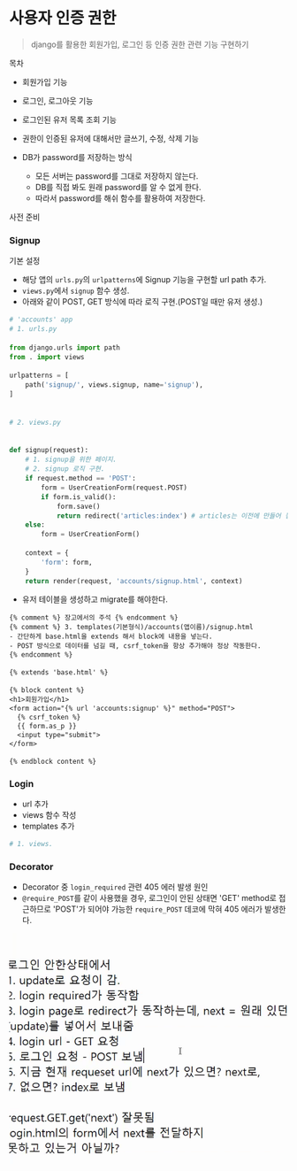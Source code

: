# 사용자 인증 권한

> django를 활용한 회원가입, 로그인 등 인증 권한 관련 기능 구현하기





목차

- 회원가입 기능
- 로그인, 로그아웃 기능
- 로그인된 유저 목록 조회 기능
- 권한이 인증된 유저에 대해서만 글쓰기, 수정, 삭제 기능

- DB가 password를 저장하는 방식
  - 모든 서버는 password를 그대로 저장하지 않는다.
  - DB를 직접 봐도 원래 password를 알 수 없게 한다.
  - 따라서 password를 해쉬 함수를 활용하여 저장한다.

사전 준비



### Signup

기본 설정

- 해당 앱의 `urls.py`의 `urlpatterns`에 Signup 기능을 구현할 url path 추가.
- `views.py`에서 `signup` 함수 생성.
- 아래와 같이 POST, GET 방식에 따라 로직 구현.(POST일 때만 유저 생성.)



```python
# 'accounts' app
# 1. urls.py

from django.urls import path
from . import views

urlpatterns = [
    path('signup/', views.signup, name='signup'),
]


# 2. views.py


def signup(request):
    # 1. signup을 위한 페이지.
    # 2. signup 로직 구현.
    if request.method == 'POST':
        form = UserCreationForm(request.POST)
        if form.is_valid():
            form.save()
            return redirect('articles:index') # articles는 이전에 만들어 놓은 페이지를 위한 앱
    else:
        form = UserCreationForm()
        
    context = {
        'form': form,
    }
    return render(request, 'accounts/signup.html', context)
```

- 유저 테이블을 생성하고 migrate를 해야한다.



```django
{% comment %} 장고에서의 주석 {% endcomment %}
{% comment %} 3. templates(기본형식)/accounts(앱이름)/signup.html 
- 간단하게 base.html을 extends 해서 block에 내용을 넣는다.
- POST 방식으로 데이터를 넘길 때, csrf_token을 항상 추가해야 정상 작동한다.
{% endcomment %}

{% extends 'base.html' %}

{% block content %}
<h1>회원가입</h1>
<form action="{% url 'accounts:signup' %}" method="POST">
  {% csrf_token %}
  {{ form.as_p }}
  <input type="submit">
</form>

{% endblock content %}
```





### Login

- url 추가
- views 함수 작성
- templates 추가



```python
# 1. views.
```





### Decorator

- Decorator 중 `login_required` 관련 405 에러 발생 원인
- `@require_POST`를 같이 사용했을 경우, 로그인이 안된 상태면 'GET' method로 접근하므로 'POST'가 되어야 가능한 `require_POST` 데코에 막혀 405 에러가 발생한다.

![image-20200917152844979](0917_TIL_%EC%82%AC%EC%9A%A9%EC%9E%90%20%EC%9D%B8%EC%A6%9D%20%EA%B6%8C%ED%95%9C.assets/image-20200917152844979.png)